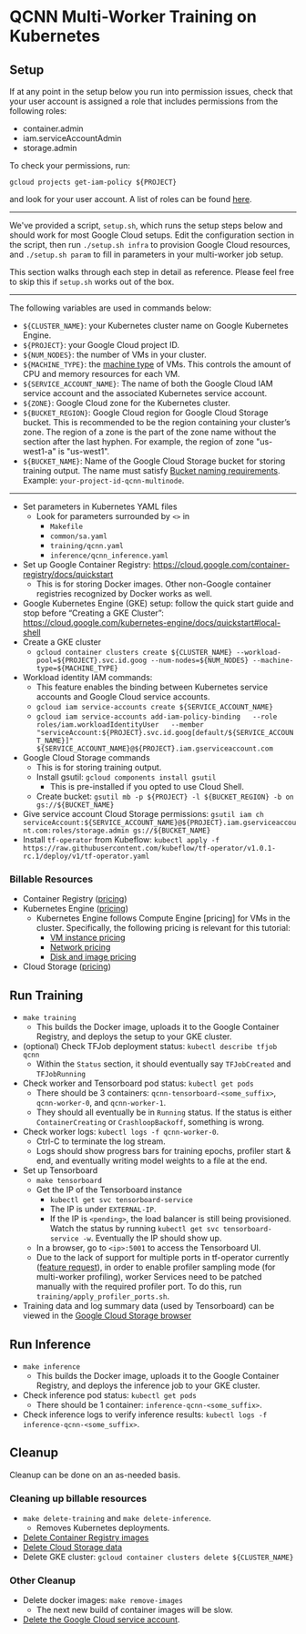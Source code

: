 # QCNN Multi-Worker Training on Kubernetes

## Setup

If at any point in the setup below you run into permission issues, check that your user account is assigned a role that includes permissions from the following roles:
* container.admin
* iam.serviceAccountAdmin
* storage.admin

To check your permissions, run:

```
gcloud projects get-iam-policy ${PROJECT}
```

and look for your user account. A list of roles can be found [here](https://cloud.google.com/iam/docs/understanding-roles).

---

We've provided a script, `setup.sh`, which runs the setup steps below and should work for most Google Cloud setups. Edit the configuration section in the script, then run `./setup.sh infra` to provision Google Cloud resources, and `./setup.sh param` to fill in parameters in your multi-worker job setup.

This section walks through each step in detail as reference. Please feel free to skip this if `setup.sh` works out of the box.

---

The following variables are used in commands below:
* `${CLUSTER_NAME}`: your Kubernetes cluster name on Google Kubernetes Engine.
* `${PROJECT}`: your Google Cloud project ID.
* `${NUM_NODES}`: the number of VMs in your cluster.
* `${MACHINE_TYPE}`: the [machine type](https://cloud.google.com/compute/docs/machine-types) of VMs. This controls the amount of CPU and memory resources for each VM.
* `${SERVICE_ACCOUNT_NAME}`: The name of both the Google Cloud IAM service account and the associated Kubernetes service account.
* `${ZONE}`: Google Cloud zone for the Kubernetes cluster.
* `${BUCKET_REGION}`: Google Cloud region for Google Cloud Storage bucket. This is recommended to be the region containing your cluster’s zone. The region of a zone is the part of the zone name without the section after the last hyphen. For example, the region of zone "us-west1-a" is "us-west1".
* `${BUCKET_NAME}`: Name of the Google Cloud Storage bucket for storing training output. The name must satisfy [Bucket naming requirements](https://cloud.google.com/storage/docs/naming-buckets#requirements). Example: `your-project-id-qcnn-multinode`.

---

* Set parameters in Kubernetes YAML files
  * Look for parameters surrounded by `<>` in
    * `Makefile`
    * `common/sa.yaml`
    * `training/qcnn.yaml`
    * `inference/qcnn_inference.yaml`
* Set up Google Container Registry: https://cloud.google.com/container-registry/docs/quickstart
  * This is for storing Docker images. Other non-Google container registries recognized by Docker works as well.
* Google Kubernetes Engine (GKE) setup: follow the quick start guide and stop before “Creating a GKE Cluster”: https://cloud.google.com/kubernetes-engine/docs/quickstart#local-shell
* Create a GKE cluster
  * `gcloud container clusters create ${CLUSTER_NAME} --workload-pool=${PROJECT}.svc.id.goog --num-nodes=${NUM_NODES} --machine-type=${MACHINE_TYPE}`
* Workload identity IAM commands:
  * This feature enables the binding between Kubernetes service accounts and Google Cloud service accounts.
  * `gcloud iam service-accounts create ${SERVICE_ACCOUNT_NAME}`
  * `gcloud iam service-accounts add-iam-policy-binding   --role roles/iam.workloadIdentityUser   --member "serviceAccount:${PROJECT}.svc.id.goog[default/${SERVICE_ACCOUNT_NAME}]"   ${SERVICE_ACCOUNT_NAME}@${PROJECT}.iam.gserviceaccount.com`
* Google Cloud Storage commands
  * This is for storing training output.
  * Install gsutil: `gcloud components install gsutil`
    * This is pre-installed if you opted to use Cloud Shell.
  * Create bucket: `gsutil mb -p ${PROJECT} -l ${BUCKET_REGION} -b on gs://${BUCKET_NAME}`
* Give service account Cloud Storage permissions: `gsutil iam ch serviceAccount:${SERVICE_ACCOUNT_NAME}@${PROJECT}.iam.gserviceaccount.com:roles/storage.admin gs://${BUCKET_NAME}`
* Install `tf-operator` from Kubeflow: `kubectl apply -f https://raw.githubusercontent.com/kubeflow/tf-operator/v1.0.1-rc.1/deploy/v1/tf-operator.yaml`

### Billable Resources
* Container Registry ([pricing](https://cloud.google.com/container-registry/pricing))
* Kubernetes Engine ([pricing](https://cloud.google.com/kubernetes-engine/pricing))
  * Kubernetes Engine follows Compute Engine [pricing] for VMs in the cluster. Specifically, the following pricing is relevant for this tutorial:
    * [VM instance pricing](https://cloud.google.com/compute/vm-instance-pricing)
    * [Network pricing](https://cloud.google.com/vpc/network-pricing)
    * [Disk and image pricing](https://cloud.google.com/compute/disks-image-pricing)
* Cloud Storage ([pricing](https://cloud.google.com/storage/pricing))


## Run Training

* `make training`
  * This builds the Docker image, uploads it to the Google Container Registry, and deploys the setup to your GKE cluster.
* (optional) Check TFJob deployment status: `kubectl describe tfjob qcnn`
  * Within the `Status` section, it should eventually say `TFJobCreated` and `TFJobRunning`
* Check worker and Tensorboard pod status: `kubectl get pods`
  * There should be 3 containers: `qcnn-tensorboard-<some_suffix>`, `qcnn-worker-0`, and `qcnn-worker-1`.
  * They should all eventually be in `Running` status. If the status is either `ContainerCreating` or `CrashloopBackoff`, something is wrong.
* Check worker logs: `kubectl logs -f qcnn-worker-0`.
  * Ctrl-C to terminate the log stream.
  * Logs should show progress bars for training epochs, profiler start & end, and eventually writing model weights to a file at the end.
* Set up Tensorboard
  * `make tensorboard`
  * Get the IP of the Tensorboard instance
    * `kubectl get svc tensorboard-service`
    * The IP is under `EXTERNAL-IP`.
    * If the IP is `<pending>`, the load balancer is still being provisioned. Watch the status by running `kubectl get svc tensorboard-service -w`. Eventually the IP should show up.
  * In a browser, go to `<ip>:5001` to access the Tensorboard UI.
  * Due to the lack of support for multiple ports in tf-operator currently ([feature request](https://github.com/kubeflow/tf-operator/issues/1251)), in order to enable profiler sampling mode (for multi-worker profiling), worker Services need to be patched manually with the required profiler port. To do this, run `training/apply_profiler_ports.sh`.
* Training data and log summary data (used by Tensorboard) can be viewed in the [Google Cloud Storage browser](https://console.cloud.google.com/storage/browser)

## Run Inference

* `make inference`
  * This builds the Docker image, uploads it to the Google Container Registry, and deploys the inference job to your GKE cluster.
* Check inference pod status: `kubectl get pods`
  * There should be 1 container: `inference-qcnn-<some_suffix>`.
* Check inference logs to verify inference results: `kubectl logs -f inference-qcnn-<some_suffix>`.

## Cleanup

Cleanup can be done on an as-needed basis.

### Cleaning up billable resources
* `make delete-training` and `make delete-inference`.
  * Removes Kubernetes deployments.
* [Delete Container Registry images](https://cloud.google.com/container-registry/docs/managing#deleting_images)
* [Delete Cloud Storage data](https://cloud.google.com/storage/docs/deleting-objects)
* Delete GKE cluster: `gcloud container clusters delete ${CLUSTER_NAME}`


### Other Cleanup
* Delete docker images: `make remove-images`
  * The next new build of container images will be slow.
* [Delete the Google Cloud service account](https://cloud.google.com/iam/docs/creating-managing-service-accounts#deleting).
